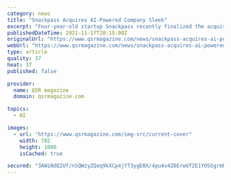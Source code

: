 ```yaml
---
category: news
title: "Snackpass Acquires AI-Powered Company Sleek"
excerpt: "Four-year-old startup Snackpass recently finalized the acquisition of Sleek, the creator of the dynamically-priced \"priority lane\" experience for ordering food at high-demand venues such as music festivals and stadiums."
publishedDateTime: 2021-11-17T20:15:00Z
originalUrl: "https://www.qsrmagazine.com/news/snackpass-acquires-ai-powered-company-sleek"
webUrl: "https://www.qsrmagazine.com/news/snackpass-acquires-ai-powered-company-sleek"
type: article
quality: 37
heat: 37
published: false

provider:
  name: QSR magazine
  domain: qsrmagazine.com

topics:
  - AI

images:
  - url: "https://www.qsrmagazine.com/img-src/current-cover"
    width: 782
    height: 1000
    isCached: true

secured: "3AWiNdQ2Uf/nSQWzyZQoq9kXCp4jYT3ygE0X/4pu4v4Z6ErwUf2E1YOSGgrmDarir0bEFdHF4EGfuC6DAWOBqsEyboN+cQtzynYH8QHIHJOulxYAuQx2WEv+4JvzNKezAO+72q3q3Vo9lHaxRTrj1JOWMTruWzOZu95TgqjsV+VXHwkp2FNoR6zIUDLn6pkAWBzfc27F7OlyKOhE1+dhNYTBedcvM9TmW7jMACBYmiOnL2Z0yOnaDKW0AS3WN8eQvVfLSYLrh+uP0WWkRGMDcspsWes6jACvqtIYj6Bm5Udzf9hWmlzcf0oxyvLjm7TbA48M6A/xitxozygbsucL8zhDIYPjCSut55fRdEaiTrE=;eyHcHdFvGiYVz6qZWjNUwA=="
---
```


